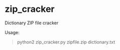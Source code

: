 # zip_cracker
Dictionary ZIP file cracker

Usage:

> python2 zip_cracker.py zipfile.zip dictionary.txt
